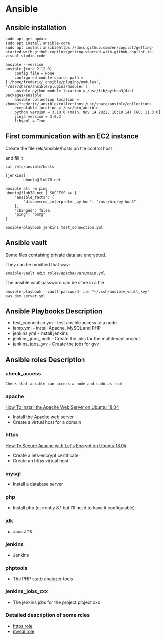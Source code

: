 # Ansible

## Ansible installation

    sudo apt-get update
    sudo apt install ansible-core
    sudo apt install ansiblehttps://docs.github.com/en/copilot/getting-started-with-github-copilot/getting-started-with-github-copilot-in-visual-studio-code

    ansible --version
    ansible [core 2.12.0]
        config file = None
        configured module search path = ['/home/frederic/.ansible/plugins/modules', '/usr/share/ansible/plugins/modules']
        ansible python module location = /usr/lib/python3/dist-packages/ansible
        ansible collection location = /home/frederic/.ansible/collections:/usr/share/ansible/collections
        executable location = /usr/bin/ansible
        python version = 3.10.6 (main, Nov 14 2022, 16:10:14) [GCC 11.3.0]
        jinja version = 3.0.3
        libyaml = True

## First communication with an EC2 instance

Create the file /etc/ansible/hosts on the control host

and fill it

    cat /etc/ansible/hosts
```
[jenkins]
        ubuntu@flub78.net

ansible all -m ping
ubuntu@flub78.net | SUCCESS => {
    "ansible_facts": {
        "discovered_interpreter_python": "/usr/bin/python3"
    },
    "changed": false,
    "ping": "pong"
}

ansible-playbook jenkins test_connection.yml
```

## Ansible vault

Some files containing private data are encrypted.

They can be modified that way:

    ansible-vault edit roles/apache/vars/main.yml

The ansible vault password can be store in a file

    ansible-playbook --vault-password-file "~/.ssh/ansible_vault_key" aws_dev_server.yml

## Ansible Playbooks Description

- test_connection.ym -	test ansible access to a node
- lamp.yml -				install Apache, MySQL and PHP
- jenkins.yml -			install jenkins
- jenkins_jobs_multi -	Create the jobs for the multitenant project
- jenkins_jobs_gvv - Create the jobs for gvv	 

## Ansible roles Description

### check_access

	Check that ansible can access a node and sudo as root

### apache

[How To Install the Apache Web Server on Ubuntu 18.04](https://www.digitalocean.com/community/tutorials/how-to-install-the-apache-web-server-on-ubuntu-18-04#step-5-%E2%80%94-setting-up-virtual-hosts-recommended)

- Install the Apache web server
- Create a virtual host for a domain

### https

[How To Secure Apache with Let's Encrypt on Ubuntu 18.04](https://www.digitalocean.com/community/tutorials/how-to-secure-apache-with-let-s-encrypt-on-ubuntu-18-04)

- Create a lets-encrypt certificate
- Create an https virtual host

### mysql

- Install a database server

### php

- Install php (currently 8.1 but I'll need to have it configurable)

### jdk
- Java JDK

### jenkins
- Jenkins

### phptools
- The PHP static analyzer tools

### jenkins_jobs_xxx

- The jenkins jobs for the project project xxx 

### Detailed description of some roles

  - [https role](https_role.md)
  - [mysql role](mysql_role.md)

